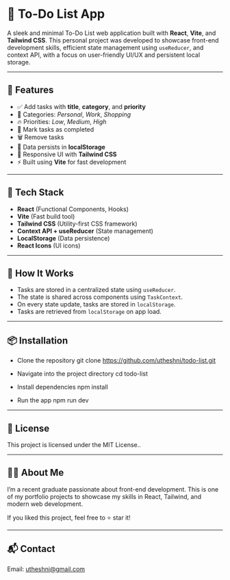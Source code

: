 # 📝 To-Do List App

A sleek and minimal To-Do List web application built with **React**, **Vite**, and **Tailwind CSS**. This personal project was developed to showcase front-end development skills, efficient state management using `useReducer`, and context API, with a focus on user-friendly UI/UX and persistent local storage.

---

## 🚀 Features

- ✅ Add tasks with **title**, **category**, and **priority**
- 📂 Categories: _Personal_, _Work_, _Shopping_
- 🔥 Priorities: _Low_, _Medium_, _High_
- 📌 Mark tasks as completed
- 🗑️ Remove tasks
- 💾 Data persists in **localStorage**
- 🎨 Responsive UI with **Tailwind CSS**
- ⚡ Built using **Vite** for fast development

---

## 🧠 Tech Stack

- **React** (Functional Components, Hooks)
- **Vite** (Fast build tool)
- **Tailwind CSS** (Utility-first CSS framework)
- **Context API + useReducer** (State management)
- **LocalStorage** (Data persistence)
- **React Icons** (UI icons)

---

## 🧪 How It Works

- Tasks are stored in a centralized state using `useReducer`.
- The state is shared across components using `TaskContext`.
- On every state update, tasks are stored in `localStorage`.
- Tasks are retrieved from `localStorage` on app load.

---

## 📦 Installation

- Clone the repository
  git clone https://github.com/utheshni/todo-list.git

- Navigate into the project directory
  cd todo-list

- Install dependencies
  npm install

- Run the app
  npm run dev

---

## 📄 License

This project is licensed under the MIT License..

---

## 🙋‍♀️ About Me

I’m a recent graduate passionate about front-end development. This is one of my portfolio projects to showcase my skills in React, Tailwind, and modern web development.

If you liked this project, feel free to ⭐ star it!

---

## 📬 Contact

Email: utheshni@gmail.com
